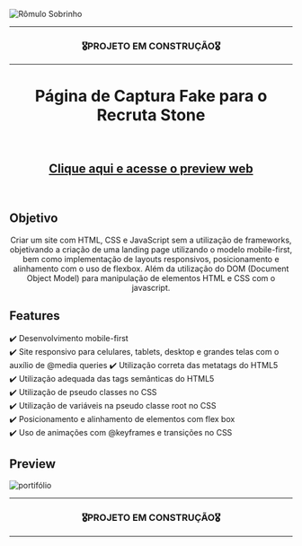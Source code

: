 ![Rômulo Sobrinho](https://user-images.githubusercontent.com/68918326/180336596-0f001ae5-5ce5-4175-bcea-78eff17add17.PNG)

<hr>
<h3 align="center">🎖️PROJETO EM CONSTRUÇÃO🎖️</h3>
<hr>

<h1 align="center">Página de Captura Fake para o Recruta Stone</h1>
<br>
<h2 align="center"><a href="#" target="_blank">Clique aqui e acesse o preview web</a></h2>
<br>

## Objetivo
<p align="center">
  Criar um site com HTML, CSS e JavaScript sem a utilização de frameworks, objetivando a criação de uma landing page utilizando o modelo mobile-first, bem como implementação de layouts responsivos, posicionamento e alinhamento com o uso de flexbox. Além da utilização do DOM (Document Object Model) para manipulação de elementos HTML e CSS com o javascript.
</p>


## Features
  ✔️ Desenvolvimento mobile-first <br>
  ✔️ Site responsivo para celulares, tablets, desktop e grandes telas com o auxílio de @media queries
  ✔️ Utilização correta das metatags do HTML5<br>
  ✔️ Utilização adequada das tags semânticas do HTML5 <br>
  ✔️ Utilização de pseudo classes no CSS <br>
  ✔️ Utilização de variáveis na pseudo classe root no CSS <br>
  ✔️ Posicionamento e alinhamento de elementos com flex box <br>
  ✔️ Uso de animações com @keyframes e transições no CSS <br>
 
     
## Preview
![portifólio](https://user-images.githubusercontent.com/68918326/156904839-4a6ae9f1-f265-4b19-a7c2-77ced4df38f4.PNG)

<hr>
<h3 align="center">🎖️PROJETO EM CONSTRUÇÃO🎖️</h3>
<hr>
